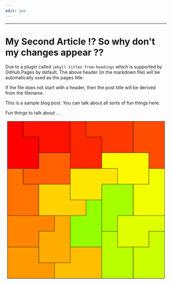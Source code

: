 ```yaml
---
edit: yes
---
```


---
# My Second Article !? So why don't my changes appear ??

Due to a plugin called `jekyll-titles-from-headings` which is supported by GitHub Pages by default. The above header (in the markdown file) will be automatically used as the pages title.

If the file does not start with a header, then the post title will be derived from the filename.

This is a sample blog post. You can talk about all sorts of fun things here.

Fun things to talk about ...

![alt text 5](/assets/images/poly-5-1-1.png "Title")
